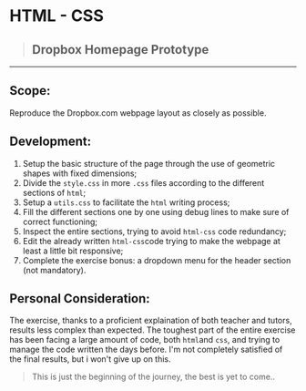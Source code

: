 # HTML - CSS
> ## Dropbox Homepage Prototype
---
## Scope:
Reproduce the Dropbox.com webpage layout as closely as possible.

## Development:
1. Setup the basic structure of the page through the use of geometric shapes with fixed dimensions;
2. Divide the `style.css` in more `.css` files according to the different sections of `html`;
3. Setup a `utils.css` to facilitate the `html` writing process;
4. Fill the different sections one by one using debug lines to make sure of correct functioning;
5. Inspect the entire sections, trying to avoid `html-css` code redundancy;
6. Edit the already written `html-css`code trying to make the webpage at least a little bit responsive;
7. Complete the exercise bonus: a dropdown menu for the header section (not mandatory).

## Personal Consideration:
The exercise, thanks to a proficient explaination of both teacher and tutors, results less complex than expected. The toughest part of the entire exercise has been facing a large amount of code, both `html`and `css`, and trying to manage the code written the days before. I'm not completely satisfied of the final results, but i won't give up on this. 
>This is just the beginning of the journey, the best is yet to come..



